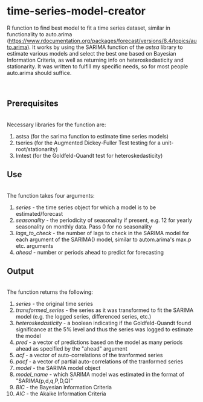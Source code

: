 # time-series-model-creator
R function to find best model to fit a time series dataset, similar in functionality to auto.arima (https://www.rdocumentation.org/packages/forecast/versions/8.4/topics/auto.arima). It works by using the SARIMA function of the _astsa_ library to estimate various models and select the best one based on Bayesian Information Criteria, as well as returning info on heteroskedasticity and stationarity. It was written to fulfill my specific needs, so for most people auto.arima should suffice.

<br>

## Prerequisites
<br>
Necessary libraries for the function are:
<br>

1. astsa (for the sarima function to estimate time series models)
2. tseries (for the Augmented Dickey-Fuller Test testing for a unit-root/stationarity)
3. lmtest (for the Goldfeld-Quandt test for heteroskedasticity)

## Use
<br>
The function takes four arguments:
<br>

1. _series_ - the time series object for which a model is to be estimated/forecast
2. _seasonality_ - the periodicity of seasonality if present, e.g. 12 for yearly seasonality on monthly data. Pass 0 for no seasonality
3. _lags_to_check_ - the number of lags to check in the SARIMA model for each argument of the SARIMA() model, similar to autom.arima's max.p etc. arguments
4. _ahead_ - number or periods ahead to predict for forecasting

## Output
<br>
The function returns the following:
<br>

1. _series_ - the original time series
2. _transformed_series_ - the series as it was transformed to fit the SARIMA model (e.g. the logged series, differenced series, etc.)
3. _heteroskedasticity_ - a boolean indicating if the Goldfeld-Quandt found significance at the 5% level and thus the series was logged to estimate the model
4. _pred_ - a vector of predictions based on the model as many periods ahead as specified by the "ahead" argument
5. _acf_ - a vector of auto-correlations of the tranformed series
6. _pacf_ - a vector of partial auto-correlations of the tranformed series
7. _model_ - the SARIMA model object
8. _model_name_ - which SARIMA model was estimated in the format of "SARIMA(p,d,q,P,D,Q)"
9. _BIC_ - the Bayesian Information Criteria
10. _AIC_ - the Akaike Information Criteria

